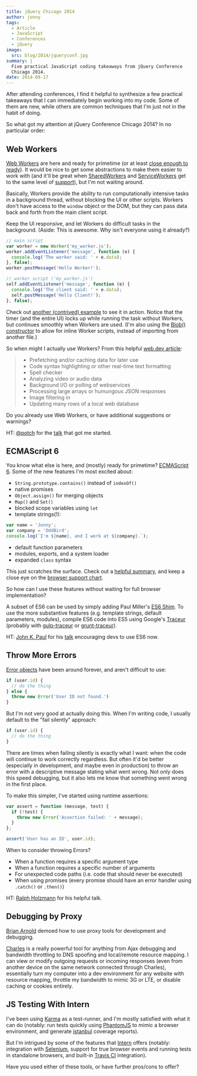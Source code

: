 ```yaml
---
title: jQuery Chicago 2014
author: jonny
tags:
  - Article
  - JavaScript
  - Conferences
  - jQuery
image:
  src: blog/2014/jqueryconf.jpg
summary: |
  Five practical JavaScript coding takeaways from jQuery Conference
  Chicago 2014.
date: 2014-09-17
---
```


After attending conferences, I find it helpful to synthesize a few
practical takeaways that I can immediately begin working into my code.
Some of them are new, while others are common techniques that I'm just
not in the habit of doing.

So what got my attention at jQuery Conference Chicago 2014? In no
particular order:

## Web Workers

[Web Workers] are here and ready for primetime (or at least [close
enough to ready]). It would be nice to get some abstractions to make
them easier to work with (and it'll be great when [SharedWorkers] and
[ServiceWorkers] get to the same level of [support]), but I'm not
waiting around.

Basically, Workers provide the ability to run computationally intensive
tasks in a background thread, without blocking the UI or other scripts.
Workers don't have access to the `window` object or the DOM, but they
can pass data back and forth from the main client script.

Keep the UI responsive, and let Workers do difficult tasks in the
background. (Aside: This is awesome. Why isn't everyone using it
already?)

```js
// main script
var worker = new Worker('my_worker.js');
worker.addEventListener('message', function (e) {
  console.log('The worker said: ' + e.data);
}, false);
worker.postMessage('Hello Worker!');

// worker script ('my_worker.js')
self.addEventListener('message', function (e) {
  console.log('The client said: ' + e.data);
  self.postMessage('Hello Client!');
}, false);
```

Check out [another (contrived) example] to see it in action. Notice that
the timer (and the entire UI) locks up while running the task without
Workers, but continues smoothly when Workers are used. (I'm also using
the [Blob() constructor] to allow for inline Worker scripts, instead of
importing from another file.)

So when might I actually use Workers? From this helpful [web.dev article][]:

> - Prefetching and/or caching data for later use
> - Code syntax highlighting or other real-time text formatting
> - Spell checker
> - Analyzing video or audio data
> - Background I/O or polling of webservices
> - Processing large arrays or humungous JSON responses
> - Image filtering in <canvas>
> - Updating many rows of a local web database

Do you already use Web Workers, or have additional suggestions or
warnings?

HT: [@potch] for the [talk] that got me started.

[web workers]: https://developer.mozilla.org/en-US/docs/Web/API/Web_Workers_API/Using_web_workers
[close enough to ready]: https://caniuse.com/webworkers
[sharedworkers]: https://developer.mozilla.org/en-US/docs/Web/API/SharedWorker
[serviceworkers]: https://developer.mozilla.org/en-US/docs/Web/API/Service_Worker_API
[support]: https://caniuse.com/sharedworkers
[another (contrived) example]: https://codepen.io/jgerigmeyer/pen/vKixI
[blob() constructor]: https://developer.mozilla.org/en-US/docs/Web/API/Blob/Blob
[web.dev article]: https://web.dev/workers-basics/
[@potch]: https://twitter.com/potch
[talk]: https://potch.github.io/workers-talk/

## ECMAScript 6

You know what else is here, and (mostly) ready for primetime?
[ECMAScript 6]. Some of the new features I'm most excited about:

- `String.prototype.contains()` instead of `indexOf()`
- native promises
- `Object.assign()` for merging objects
- `Map()` and `Set()`
- blocked scope variables using `let`
- template strings(!):

```js
var name = 'Jonny';
var company = 'OddBird';
console.log(`I'm ${name}, and I work at ${company}.`);
```

- default function parameters
- modules, exports, and a system loader
- expanded `class` syntax

This just scratches the surface. Check out a [helpful summary], and keep
a close eye on the [browser support chart].

So how can I use these features without waiting for full browser
implementation?

A subset of ES6 can be used by simply adding Paul Miller's [ES6 Shim].
To use the more substantive features (e.g. template strings, default
parameters, modules), compile ES6 code into ES5 using Google's [Traceur]
(probably with [gulp-traceur] or [grunt-traceur]).

HT: [John K. Paul] for his [talk][talk] encouraging devs to use ES6 now.

[ecmascript 6]: https://262.ecma-international.org/6.0/
[helpful summary]: https://github.com/lukehoban/es6features#readme
[browser support chart]: https://compat-table.github.io/compat-table/es6/
[es6 shim]: https://github.com/paulmillr/es6-shim/
[traceur]: https://github.com/google/traceur-compiler
[gulp-traceur]: https://github.com/sindresorhus/gulp-traceur
[grunt-traceur]: https://github.com/aaronfrost/grunt-traceur
[john k. paul]: https://twitter.com/johnkpaul
[talk]: https://twitter.com/johnkpaul

## Throw More Errors

[Error objects] have been around forever, and aren't difficult to use:

```js
if (user.id) {
  // do the thing
} else {
  throw new Error('User ID not found.')
}
```

But I'm not very good at actually doing this. When I'm writing code, I
usually default to the "fail silently" approach:

```js
if (user.id) {
  // do the thing
}
```

There are times when failing silently is exactly what I want: when the
code will continue to work correctly regardless. But often it'd be
better (especially in development, and maybe even in production) to
throw an error with a descriptive message stating what went wrong. Not
only does this speed debugging, but it also lets me know that something
went wrong in the first place.

To make this simpler, I've started using runtime assertions:

```js
var assert = function (message, test) {
  if (!test) {
    throw new Error('Assertion failed: ' + message);
  }
};

assert('User has an ID', user.id);
```

When to consider throwing Errors?

- When a function requires a specific argument type
- When a function requires a specific number of arguments
- For unexpected code paths (i.e. code that should never be executed)
- When using promises (every promise should have an error handler
  using `.catch()` or `.then()`)

HT: [Ralph Holzmann] for his helpful talk.

[error objects]: https://developer.mozilla.org/en-US/docs/Web/JavaScript/Reference/Global_Objects/Error
[ralph holzmann]: https://twitter.com/ralphholzmann

## Debugging by Proxy

[Brian Arnold][] demoed how to use proxy tools for development and
debugging.

[Charles] is a really powerful tool for anything from Ajax debugging and
bandwidth throttling to DNS spoofing and local/remote resource mapping.
I can view or modify outgoing requests or incoming responses (even from
another device on the same network connected through Charles),
essentially turn my computer into a dev environment for any website with
resource mapping, throttle my bandwidth to mimic 3G or LTE, or disable
caching or cookies entirely.

[brian arnold]: https://twitter.com/brianarn
[charles]: https://www.charlesproxy.com/

## JS Testing With Intern

I've been using [Karma] as a test-runner, and I'm mostly satisfied with
what it can do (notably: run tests quickly using [PhantomJS] to mimic a
browser environment, and generate [istanbul] coverage reports).

But I'm intrigued by some of the features that [Intern] offers (notably:
integration with [Selenium], support for true browser events and running
tests in standalone browsers, and built-in [Travis CI] integration).

Have you used either of these tools, or have further pros/cons to offer?

[karma]: https://karma-runner.github.io/
[phantomjs]: https://phantomjs.org/
[istanbul]: https://istanbul.js.org/
[intern]: https://theintern.io/
[selenium]: https://www.selenium.dev/
[travis ci]: https://www.travis-ci.com/
